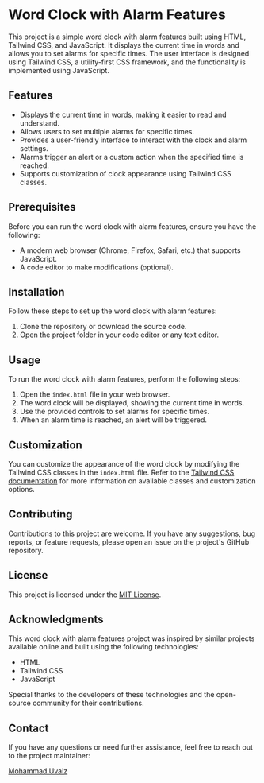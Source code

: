 
# Word Clock with Alarm Features

This project is a simple word clock with alarm features built using HTML, Tailwind CSS, and JavaScript. It displays the current time in words and allows you to set alarms for specific times. The user interface is designed using Tailwind CSS, a utility-first CSS framework, and the functionality is implemented using JavaScript.

## Features

- Displays the current time in words, making it easier to read and understand.
- Allows users to set multiple alarms for specific times.
- Provides a user-friendly interface to interact with the clock and alarm settings.
- Alarms trigger an alert or a custom action when the specified time is reached.
- Supports customization of clock appearance using Tailwind CSS classes.

## Prerequisites

Before you can run the word clock with alarm features, ensure you have the following:

- A modern web browser (Chrome, Firefox, Safari, etc.) that supports JavaScript.
- A code editor to make modifications (optional).

## Installation

Follow these steps to set up the word clock with alarm features:

1. Clone the repository or download the source code.
2. Open the project folder in your code editor or any text editor.

## Usage

To run the word clock with alarm features, perform the following steps:

1. Open the `index.html` file in your web browser.
2. The word clock will be displayed, showing the current time in words.
3. Use the provided controls to set alarms for specific times.
4. When an alarm time is reached, an alert will be triggered.

## Customization

You can customize the appearance of the word clock by modifying the Tailwind CSS classes in the `index.html` file. Refer to the [Tailwind CSS documentation](https://tailwindcss.com/docs) for more information on available classes and customization options.

## Contributing

Contributions to this project are welcome. If you have any suggestions, bug reports, or feature requests, please open an issue on the project's GitHub repository.

## License

This project is licensed under the [MIT License](LICENSE).

## Acknowledgments

This word clock with alarm features project was inspired by similar projects available online and built using the following technologies:

- HTML
- Tailwind CSS
- JavaScript

Special thanks to the developers of these technologies and the open-source community for their contributions.

## Contact

If you have any questions or need further assistance, feel free to reach out to the project maintainer:

[Mohammad Uvaiz](mailto:mohammeduvaiz0786@gmail.com)